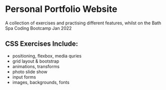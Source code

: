 # Personal Portfolio Website

A collection of exercises and practising different features, whilst on the Bath Spa Coding Bootcamp Jan 2022

## CSS Exercises Include: 
- positioning, flexbox, media quries
- grid layout & bootstrap
- animations, transforms
- photo slide show
- input forms
- images, backgrounds, fonts 